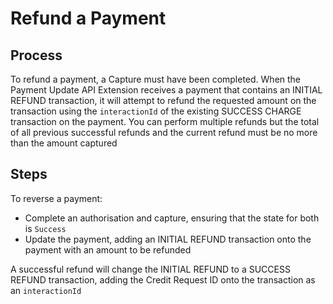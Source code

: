 # Refund a Payment


## Process

To refund a payment, a Capture must have been completed. When the Payment Update API Extension receives a payment that contains an INITIAL REFUND transaction, it will attempt to refund the requested amount on the transaction using the `interactionId` of the existing SUCCESS CHARGE transaction on the payment. You can perform multiple refunds but the total of all previous successful refunds and the current refund must be no more than the amount captured

## Steps

To reverse a payment:
  - Complete an authorisation and capture, ensuring that the state for both is `Success`
  - Update the payment, adding an INITIAL REFUND transaction onto the payment with an amount to be refunded

A successful refund will change the INITIAL REFUND to a SUCCESS REFUND transaction, adding the Credit Request ID onto the transaction as an `interactionId`

